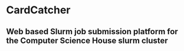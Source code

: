 # CardCatcher

## Web based Slurm job submission platform for the Computer Science House slurm cluster


